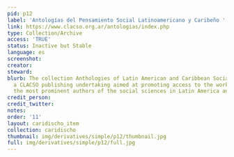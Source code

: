 ```yaml
---
pid: p12
label: 'Antologías del Pensamiento Social Latinoamericano y Caribeño '
link: https://www.clacso.org.ar/antologias/index.php
type: Collection/Archive
access: 'TRUE'
status: Inactive but Stable
language: es
screenshot: 
creator: 
steward: 
blurb: The collection Anthologies of Latin American and Caribbean Social Thought is
  a CLACSO publishing undertaking aimed at promoting access to the work of some of
  the most prominent authors of the social sciences in Latin America and the Caribbean.
credit_person: 
credit_twitter: 
notes: 
order: '11'
layout: caridischo_item
collection: caridischo
thumbnail: img/derivatives/simple/p12/thumbnail.jpg
full: img/derivatives/simple/p12/full.jpg
---
```

